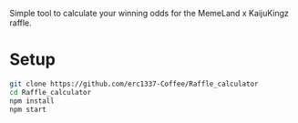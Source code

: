 Simple tool to calculate your winning odds for the MemeLand x KaijuKingz raffle.

# Setup

```bash 
git clone https://github.com/erc1337-Coffee/Raffle_calculator
cd Raffle_calculator
npm install
npm start
```
